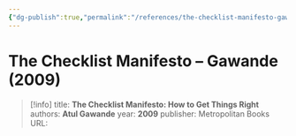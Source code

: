 ```yaml
---
{"dg-publish":true,"permalink":"/references/the-checklist-manifesto-gawande-2009/"}
---
```



# The Checklist Manifesto – Gawande (2009)

> [!info]
> title: **The Checklist Manifesto: How to Get Things Right**
> authors: **Atul Gawande**
> year: **2009**
> publisher: Metropolitan Books
> URL: 



